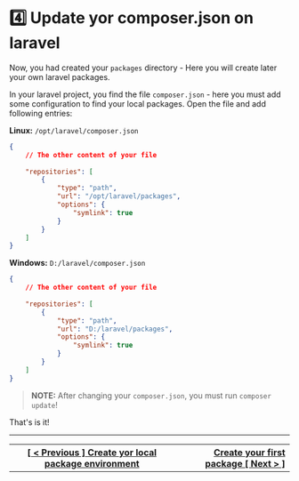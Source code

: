 # :four: Update yor composer.json on laravel

Now, you had created  your `packages` directory - Here you will create later your own laravel packages.

In your laravel project, you find the file `composer.json` - here you must add some configuration to find your local packages. Open the file and add following entries:

**Linux:** `/opt/laravel/composer.json` 
```json
{
    // The other content of your file
    
    "repositories": [
        {
            "type": "path",
            "url": "/opt/laravel/packages",
            "options": {
                "symlink": true
            }
        }
    ]
}
```

**Windows:** `D:/laravel/composer.json` 
```json
{
    // The other content of your file
    
    "repositories": [
        {
            "type": "path",
            "url": "D:/laravel/packages",
            "options": {
                "symlink": true
            }
        }
    ]
}
```

> **NOTE:** After changing your `composer.json`, you must run `composer update`!

That's is it!

----
<table width="100%">
  <tr>
    <th>
      <a href="environment.md">[ < Previous ] Create yor local package environment</a>
    </th>
    <th style="text-align: right">
      <a href="package.md">Create your first package [ Next > ]</a>
    </th>
  </tr>
</div>
